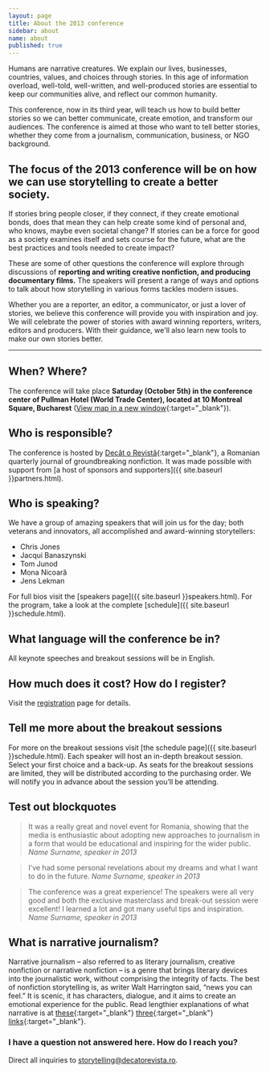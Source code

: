 ```yaml
---
layout: page
title: About the 2013 conference
sidebar: about
name: about
published: true
---
```


Humans are narrative creatures. We explain our lives, businesses, countries, values, and choices through stories. In this age of information overload, well-told, well-written, and well-produced stories are essential to keep our communities alive, and reflect our common humanity.

This conference, now in its third year, will teach us how to build better stories so we can better communicate, create emotion, and transform our audiences. The conference is aimed at those who want to tell better stories, whether they come from a journalism, communication, business, or NGO background.

## The focus of the 2013 conference will be on how we can use storytelling to create a better society.

If stories bring people closer, if they connect, if they create emotional bonds, does that mean they can help create some kind of personal and, who knows, maybe even societal change? If stories can be a force for good as a society examines itself and sets course for the future, what are the best practices and tools needed to create impact?

These are some of other questions the conference will explore through discussions of **reporting and writing creative nonfiction, and producing documentary films.** The speakers will present a range of ways and options to talk about how storytelling in various forms tackles modern issues.

Whether you are a reporter, an editor, a communicator, or just a lover of stories, we believe this conference will provide you with inspiration and joy. We will celebrate the power of stories with award winning reporters, writers, editors and producers. With their guidance, we'll also learn new tools to make our own stories better.

---

## When? Where?

The conference will take place **Saturday (October 5th) in the conference center of Pullman Hotel (World Trade Center), located at 10 Montreal Square, Bucharest** ([View map in a new window](https://www.google.ro/maps?q=Pia%C5%A3a+Montreal,+Bucure%C8%99ti,+Bucure%C5%9Fti&ie=UTF8&hnear=Pia%C8%9Ba+Montreal,+Sector+1,+Bucure%C8%99ti,+Bucure%C5%9Fti&t=m&z=16){:target="_blank"}). 

## Who is responsible?

The conference is hosted by [Decât o Revistă](http://www.decatorevista.ro){:target="_blank"}, a Romanian quarterly journal of groundbreaking nonfiction. It was made possible with support from [a host of sponsors and supporters]({{ site.baseurl }}partners.html).

## Who is speaking?

We have a group of amazing speakers that will join us for the day; both veterans and innovators, all accomplished and award-winning storytellers:

- Chris Jones
- Jacqui Banaszynski
- Tom Junod
- Mona Nicoară
- Jens Lekman

For full bios visit the [speakers page]({{ site.baseurl }}speakers.html). For the program, take a look at the complete [schedule]({{ site.baseurl }}schedule.html).

## What language will the conference be in?

All keynote speeches and breakout sessions will be in English.

## How much does it cost? How do I register?

Visit the [registration](http://shop.decatorevista.ro/product/conference-registration-full) page for details. 

## Tell me more about the breakout sessions

For more on the breakout sessions visit [the schedule page]({{ site.baseurl }}schedule.html). Each speaker will host an in-depth breakout session. Select your first choice and a back-up. As seats for the breakout sessions are limited, they will be distributed according to the purchasing order. We will notify you in advance about the session you’ll be attending.

## Test out blockquotes

> It was a really great and novel event for Romania, showing that the media is enthusiastic about adopting new approaches to journalism in a form that would be educational and inspiring for the wider public.
> <cite>Name Surname, speaker in 2013</cite>

> I’ve had some personal revelations about my dreams and what I want to do in the
future.
> <cite>Name Surname, speaker in 2013</cite>

> The conference was a great experience! The speakers were all very good and both the exclusive masterclass and break-out session were excellent! I learned a lot and got many useful tips and inspiration.
> <cite>Name Surname, speaker in 2013</cite>



## What is narrative journalism?

Narrative journalism – also referred to as literary journalism, creative nonfiction or narrative nonfiction – is a genre that brings literary devices into the journalistic work, without comprising the integrity of facts. The best of nonfiction storytelling is, as writer Walt Harrington said, “news you can feel.” It is scenic, it has characters, dialogue, and it aims to create an emotional experience for the public. Read lengthier explanations of what narrative is at [these](http://www.niemanstoryboard.org/1997/03/28/a-writers-essay-seeking-the-extraordinary-in-the-ordinary-2/){:target="_blank"} [three](http://www.niemanstoryboard.org/1995/01/01/breakable-rules-for-literary-journalists/){:target="_blank"} [links](https://www.creativenonfiction.org/what-is-creative-nonfiction){:target="_blank"}.

### I have a question not answered here. How do I reach you?

Direct all inquiries to [storytelling@decatorevista.ro](mailto:storytelling@decatorevista.ro).
